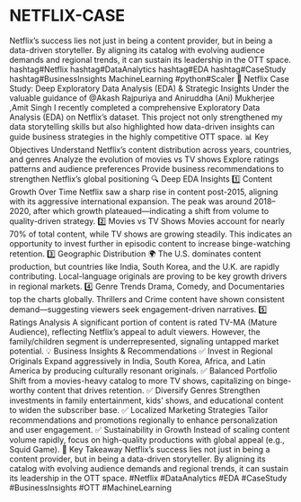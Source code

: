 # NETFLIX-CASE
Netflix’s success lies not just in being a content provider, but in being a data-driven storyteller. By aligning its catalog with evolving audience demands and regional trends, it can sustain its leadership in the OTT space. hashtag#Netflix hashtag#DataAnalytics hashtag#EDA hashtag#CaseStudy hashtag#BusinessInsights MachineLearning #python#Scaler
🚀 Netflix Case Study: Deep Exploratory Data Analysis (EDA) & Strategic Insights
Under the valuable guidance of @Akash Rajpuriya and Aniruddha (Ani) Mukherjee ,Amit Singh I recently completed a comprehensive Exploratory Data Analysis (EDA) on Netflix’s dataset. This project not only strengthened my data storytelling skills but also highlighted how data-driven insights can guide business strategies in the highly competitive OTT space.
📊 Key Objectives
Understand Netflix’s content distribution across years, countries, and genres
Analyze the evolution of movies vs TV shows
Explore ratings patterns and audience preferences
Provide business recommendations to strengthen Netflix’s global positioning
🔍 Deep EDA Insights
1️⃣ Content Growth Over Time
Netflix saw a sharp rise in content post-2015, aligning with its aggressive international expansion.
The peak was around 2018–2020, after which growth plateaued—indicating a shift from volume to quality-driven strategy.
2️⃣ Movies vs TV Shows
Movies account for nearly 70% of total content, while TV shows are growing steadily.
This indicates an opportunity to invest further in episodic content to increase binge-watching retention.
3️⃣ Geographic Distribution 🌍
The U.S. dominates content production, but countries like India, South Korea, and the U.K. are rapidly contributing.
Local-language originals are proving to be key growth drivers in regional markets.
4️⃣ Genre Trends
Drama, Comedy, and Documentaries top the charts globally.
Thrillers and Crime content have shown consistent demand—suggesting viewers seek engagement-driven narratives.
5️⃣ Ratings Analysis
A significant portion of content is rated TV-MA (Mature Audience), reflecting Netflix’s appeal to adult viewers.
However, the family/children segment is underrepresented, signaling untapped market potential.
💡 Business Insights & Recommendations
✅ Invest in Regional Originals
Expand aggressively in India, South Korea, Africa, and Latin America by producing culturally resonant originals.
✅ Balanced Portfolio
Shift from a movies-heavy catalog to more TV shows, capitalizing on binge-worthy content that drives retention.
✅ Diversify Genres
Strengthen investments in family entertainment, kids’ shows, and educational content to widen the subscriber base.
✅ Localized Marketing Strategies
Tailor recommendations and promotions regionally to enhance personalization and user engagement.
✅ Sustainability in Growth
Instead of scaling content volume rapidly, focus on high-quality productions with global appeal (e.g., Squid Game).
🎯 Key Takeaway
Netflix’s success lies not just in being a content provider, but in being a data-driven storyteller. By aligning its catalog with evolving audience demands and regional trends, it can sustain its leadership in the OTT space.
#Netflix #DataAnalytics #EDA #CaseStudy #BusinessInsights #OTT #MachineLearning 
